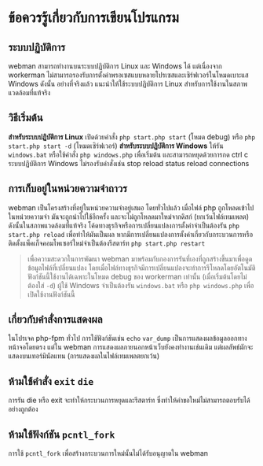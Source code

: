 # ข้อควรรู้เกี่ยวกับการเขียนโปรแกรม

## ระบบปฏิบัติการ
webman สามารถทำงานบนระบบปฏิบัติการ Linux และ Windows ได้ แต่เนื่องจาก workerman ไม่สามารถรองรับการตั้งค่าพรอเซสแบบหลายโปรเซสและเซิร์ฟเวอร์ในโหมดเบาะแส Windows ดังนั้น อย่างที่จริงแล้ว แนะนำให้ใช้ระบบปฏิบัติการ Linux สำหรับการใช้งานในสภาพแวดล้อมที่แท้จริง

## วิธีเริ่มต้น
**สำหรับระบบปฏิบัติการ Linux** เปิดด้วยคำสั่ง `php start.php start` (โหมด debug) หรือ `php start.php start -d` (โหมดเซิร์ฟเวอร์) 
**สำหรับระบบปฏิบัติการ Windows** ให้รัน `windows.bat` หรือใช้คำสั่ง `php windows.php` เพื่อเริ่มต้น และสามารถหยุดด้วยการกด ctrl c ระบบปฏิบัติการ Windows ไม่รองรับคำสั่งเช่น stop reload status reload connections

## การเก็บอยู่ในหน่วยความจำถาวร
webman เป็นโครงสร้างที่อยู่ในหน่วยความจำอยู่เสมอ โดยทั่วไปแล้ว เมื่อไฟล์ php ถูกโหลดเข้าไปในหน่วยความจำ มันจะถูกนำไปใช้อีกครั้ง และจะไม่ถูกโหลดมาใหม่จากดิสก์ (ยกเว้นไฟล์เทมเพลต) ดังนั้นในสภาพแวดล้อมที่แท้จริง โค้ดทางธุรกิจหรือการเปลี่ยนแปลงการตั้งค่าจำเป็นต้องรัน `php start.php reload` เพื่อทำให้มันเป็นผล หากมีการเปลี่ยนแปลงการตั้งค่าเกี่ยวกับกระบวนการหรือติดตั้งแพ็คเก็จคอมโพเซอร์ใหม่จำเป็นต้องรีสตาร์ท `php start.php restart`

> เพื่อความสะดวกในการพัฒนา webman มาพร้อมกับกองการรันที่เองที่ถูกสร้างขึ้นมาเพื่อดูดข้อมูลไฟล์ที่เปลี่ยนแปลง โดยเมื่อไฟล์ทางธุรกิจมีการเปลี่ยนแปลงจะทำการรีโหลดโดยอัตโนมัติ ฟังก์ชันนี้ใช้งานได้เฉพาะในโหมด debug ของ workerman เท่านั้น (เมื่อเริ่มต้นโดยไม่ต้องใส่ `-d`) ผู้ใช้ Windows จำเป็นต้องรัน `windows.bat` หรือ `php windows.php` เพื่อเปิดใช้งานฟังก์ชันนี้

## เกี่ยวกับคำสั่งการแสดงผล
ในโปรเจค php-fpm ทั่วไป การใช้ฟังก์ชันเช่น `echo` `var_dump` เป็นการแสดงผลข้อมูลออกทางหน้าจอโดยตรง แต่ใน webman การแสดงผลภายนอกหน้าเว็บยังคงทำงานเช่นเดิม แต่ผลลัพธ์มักจะแสดงบนเทอร์มินัลแทน (การแสดงผลในไฟล์เทมเพลตยกเว้น)

## ห้ามใช้คำสั่ง `exit` `die`
การรัน die หรือ exit จะทำให้กระบวนการหยุดและรีสตาร์ท ซึ่งทำให้คำขอใหม่ไม่สามารถตอบรับได้อย่างถูกต้อง

## ห้ามใช้ฟังก์ชัน `pcntl_fork`
การใช้ `pcntl_fork` เพื่อสร้างกระบวนการใหม่นั้นไม่ได้รับอนุญาตใน webman
